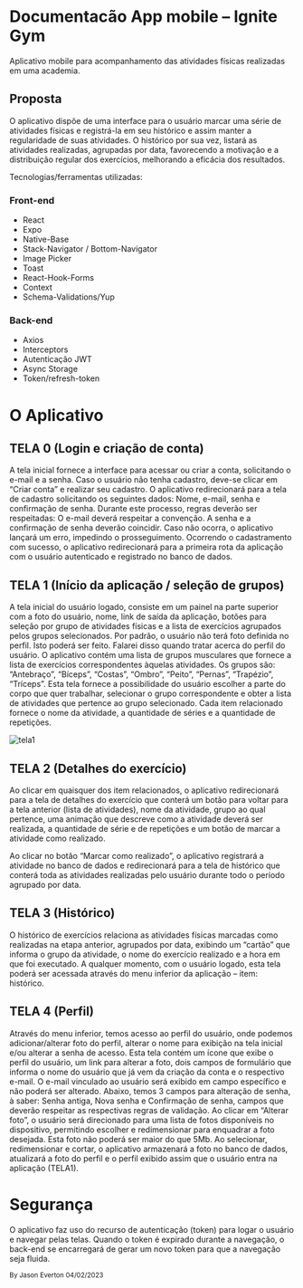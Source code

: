 # **Documentacão App mobile – Ignite Gym**
Aplicativo mobile para acompanhamento das atividades físicas realizadas em uma academia.

## Proposta
O aplicativo dispõe de uma interface para o usuário marcar uma série de atividades físicas e registrá-la em seu histórico e assim manter a regularidade de suas atividades. O histórico por sua vez, listará as atividades realizadas, agrupadas por data, favorecendo a motivação e a distribuição regular dos exercícios, melhorando a eficácia dos resultados.

Tecnologias/ferramentas utilizadas:
### Front-end
- React
- Expo
- Native-Base
- Stack-Navigator / Bottom-Navigator
- Image Picker
- Toast
- React-Hook-Forms
- Context
- Schema-Validations/Yup

### Back-end
- Axios
- Interceptors
- Autenticação JWT
- Async Storage
- Token/refresh-token


# O Aplicativo

## TELA 0 (Login e criação de conta)
A tela inicial fornece a interface para acessar ou criar a conta, solicitando o e-mail e a senha. Caso o usuário não tenha cadastro, deve-se clicar em “Criar conta” e realizar seu cadastro. O aplicativo redirecionará para a tela de cadastro solicitando os seguintes dados:
Nome, e-mail, senha e confirmação de senha.
Durante este processo, regras deverão ser respeitadas:
O e-mail deverá respeitar a convenção.
A senha e a confirmação de senha deverão coincidir. Caso não ocorra, o aplicativo lançará um erro, impedindo o prosseguimento.
Ocorrendo o cadastramento com sucesso, o aplicativo redirecionará para a primeira rota da aplicação com o usuário autenticado e registrado no banco de dados.

## TELA 1 (Início da aplicação / seleção de grupos)
A tela inicial do usuário logado, consiste em um painel na parte superior com a foto do usuário, nome, link de saída da aplicação, botões para seleção por grupo de atividades físicas e a lista de exercícios agrupados pelos grupos selecionados.
Por padrão, o usuário não terá foto definida no perfil. Isto poderá ser feito. Falarei disso quando tratar acerca do perfil do usuário.
O aplicativo contém uma lista de grupos musculares que fornece a lista de exercícios correspondentes àquelas atividades. 
Os grupos são: “Antebraço”, “Bíceps”, “Costas”, “Ombro”, “Peito”, “Pernas”, “Trapézio”, “Tríceps”.
Esta tela fornece a possibilidade do usuário escolher a parte do corpo que quer trabalhar, selecionar o grupo correspondente e obter a lista de atividades que pertence ao grupo selecionado.
Cada item relacionado fornece o nome da atividade, a quantidade de séries e a quantidade de repetições.

![tela1](https://github.com/JsnEvt/ign_gym/blob/main/img/tela1240x520.png)



## TELA  2 (Detalhes do exercício)
Ao clicar em quaisquer dos item relacionados, o aplicativo redirecionará para a tela de detalhes do exercício que conterá um botão para voltar para a tela anterior (lista de atividades), nome da atividade, grupo ao qual pertence, uma animação que descreve como a atividade deverá ser realizada, a quantidade de série e de repetições e um botão de marcar a atividade como realizado.

Ao clicar no botão “Marcar como realizado”, o aplicativo registrará a atividade no banco de dados e redirecionará para a tela de histórico que conterá toda as atividades realizadas pelo usuário durante todo o período agrupado por data.

## TELA 3 (Histórico)
O histórico de exercícios relaciona as atividades físicas marcadas como realizadas na etapa anterior, agrupados por data, exibindo um “cartão” que informa o grupo da atividade, o nome do exercício realizado e a hora em que foi executado.
A qualquer momento, com o usuário logado, esta tela poderá ser acessada através do menu inferior da aplicação – item: histórico.

## TELA 4 (Perfil)
Através do menu inferior, temos acesso ao perfil do usuário, onde podemos adicionar/alterar foto do perfil, alterar o nome para exibição na tela inicial e/ou alterar a senha de acesso.
Esta tela contém um ícone que exibe o perfil do usuário, um link para alterar a foto, dois campos de formulário que informa o nome do usuário que já vem da criação da conta e o respectivo e-mail.
O e-mail vinculado ao usuário será exibido em campo específico e não poderá ser alterado. 
Abaixo, temos 3 campos para alteração de senha, à saber: Senha antiga, Nova senha e Confirmação de senha, campos que deverão respeitar as respectivas regras de validação.
Ao clicar em “Alterar foto”, o usuário será direcionado para uma lista de fotos disponíveis no dispositivo, permitindo escolher e redimensionar para enquadrar a foto desejada. Esta foto não poderá ser maior do que 5Mb. 
Ao selecionar, redimensionar e cortar, o aplicativo armazenará a foto no banco de dados, atualizará a foto do perfil e o perfil exibido assim que o usuário entra na aplicação (TELA1). 


# Segurança
O aplicativo faz uso do recurso de autenticação (token) para logar o usuário e navegar pelas telas. Quando o token é expirado durante a navegação, o back-end se encarregará de gerar um novo token para que a navegação seja fluida.

<sub> By Jason Everton 04/02/2023 </sub>
